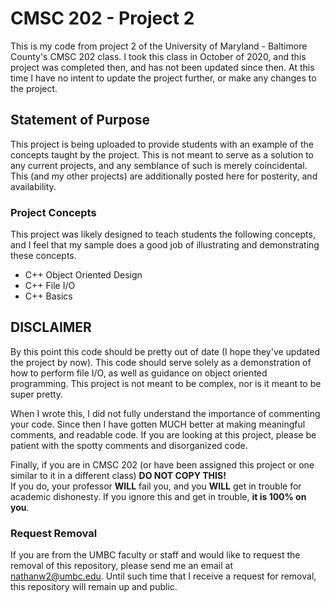 # CMSC 202 - Project 2
This is my code from project 2 of the University of Maryland - Baltimore County's CMSC 202 class. I took this class in October of 2020, and this project was completed then, and has not been updated since then. At this time I have no intent to update the project further, or make any changes to the project.

## Statement of Purpose
This project is being uploaded to provide students with an example of the concepts taught by the project. This is not meant to serve as a solution to any current projects, and any semblance of such is merely coincidental. This (and my other projects) are additionally posted here for posterity, and availability.

### Project Concepts
This project was likely designed to teach students the following concepts, and I feel that my sample does a good job of illustrating and demonstrating these concepts.
- C++ Object Oriented Design
- C++ File I/O
- C++ Basics

## DISCLAIMER
By this point this code should be pretty out of date (I hope they've updated the project by now). This code should serve solely as a demonstration of how to perform file I/O, as well as guidance on object oriented programming. This project is not meant to be complex, nor is it meant to be super pretty.  

When I wrote this, I did not fully understand the importance of commenting your code. Since then I have gotten MUCH better at making meaningful comments, and readable code. If you are looking at this project, please be patient with the spotty comments and disorganized code.

Finally, if you are in CMSC 202 (or have been assigned this project or one similar to it in a different class) **DO NOT COPY THIS!**  
If you do, your professor **WILL** fail you, and you **WILL** get in trouble for academic dishonesty. If you ignore this and get in trouble, **it is 100% on you**.

### Request Removal
If you are from the UMBC faculty or staff and would like to request the removal of this repository, please send me an email at nathanw2@umbc.edu. Until such time that I receive a request for removal, this repository will remain up and public.
